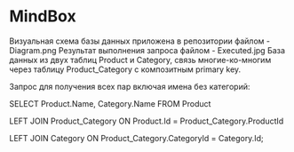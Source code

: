 # MindBox
Визуальная схема базы данных приложена в репозитории файлом - Diagram.png
Результат выполнения запроса файлом - Executed.jpg
База данных из двух таблиц Product и Category, связь многие-ко-многим через таблицу Product_Category с композитным primary key.

Запрос для получения всех пар включая имена без категорий:

SELECT Product.Name, Category.Name FROM Product 

LEFT JOIN Product_Category ON Product.Id = Product_Category.ProductId

LEFT JOIN Category ON Product_Category.CategoryId = Category.Id;
